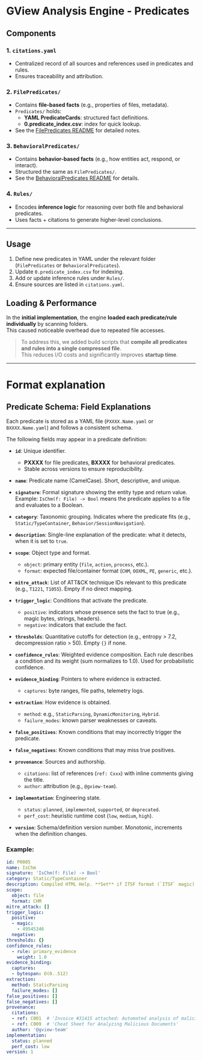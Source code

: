 # GView Analysis Engine - Predicates
## Components

### 1. `citations.yaml`
- Centralized record of all sources and references used in predicates and rules.
- Ensures traceability and attribution.

### 2. `FilePredicates/`
- Contains **file-based facts** (e.g., properties of files, metadata).
- `Predicates/` holds:
  - **YAML PredicateCards**: structured fact definitions.
  - **0.predicate_index.csv**: index for quick lookup.
- See the [FilePredicates README](FilePredicates/README.md) for detailed notes.

### 3. `BehavioralPredicates/`
- Contains **behavior-based facts** (e.g., how entities act, respond, or interact).
- Structured the same as `FilePredicates/`.
- See the [BehavioralPredicates README](BehavioralPredicates/README.md) for details.

### 4. `Rules/`
- Encodes **inference logic** for reasoning over both file and behavioral predicates.
- Uses facts + citations to generate higher-level conclusions.

---

## Usage

1. Define new predicates in YAML under the relevant folder (`FilePredicates` or `BehavioralPredicates`).
2. Update `0.predicate_index.csv` for indexing.
3. Add or update inference rules under `Rules/`.
4. Ensure sources are listed in `citations.yaml`.


## Loading & Performance

In the **initial implementation**, the engine **loaded each predicate/rule individually** by scanning folders.  
This caused noticeable overhead due to repeated file accesses.  

> To address this, we added build scripts that **compile all predicates and rules into a single compressed file**.  
> This reduces I/O costs and significantly improves **startup time**.

---

# Format explanation

## Predicate Schema: Field Explanations

Each predicate is stored as a YAML file (`PXXXX.Name.yaml` or `BXXXX.Name.yaml`) and follows a consistent schema.  

The following fields may appear in a predicate definition:

- **`id`**: Unique identifier.  
  - **PXXXX** for file predicates, **BXXXX** for behavioral predicates.  
  - Stable across versions to ensure reproducibility.

- **`name`**: Predicate name (CamelCase). Short, descriptive, and unique.

- **`signature`**: Formal signature showing the entity type and return value.  
  Example: `IsChm(f: File) -> Bool` means the predicate applies to a file and evaluates to a Boolean.

- **`category`**: Taxonomic grouping. Indicates where the predicate fits (e.g., `Static/TypeContainer`, `Behavior/SessionNavigation`).

- **`description`**: Single-line explanation of the predicate: what it detects, when it is set to `true`.

- **`scope`**: Object type and format.  
  - `object`: primary entity (`file`, `action`, `process`, etc.).  
  - `format`: expected file/container format (`CHM`, `OOXML`, `PE`, `generic`, etc.).

- **`mitre_attack`**: List of ATT&CK technique IDs relevant to this predicate (e.g., `T1221`, `T1055`). Empty if no direct mapping.

- **`trigger_logic`**: Conditions that activate the predicate.  
  - `positive`: indicators whose presence sets the fact to true (e.g., magic bytes, strings, headers).  
  - `negative`: indicators that exclude the fact.

- **`thresholds`**: Quantitative cutoffs for detection (e.g., entropy > 7.2, decompression ratio > 50). Empty `{}` if none.

- **`confidence_rules`**: Weighted evidence composition. Each rule describes a condition and its weight (sum normalizes to 1.0). Used for probabilistic confidence.

- **`evidence_binding`**: Pointers to where evidence is extracted.  
  - `captures`: byte ranges, file paths, telemetry logs.

- **`extraction`**: How evidence is obtained.  
  - `method`: e.g., `StaticParsing`, `DynamicMonitoring`, `Hybrid`.  
  - `failure_modes`: known parser weaknesses or caveats.

- **`false_positives`**: Known conditions that may incorrectly trigger the predicate.

- **`false_negatives`**: Known conditions that may miss true positives.

- **`provenance`**: Sources and authorship.  
  - `citations`: list of references (`ref: Cxxx`) with inline comments giving the title.  
  - `author`: attribution (e.g., `@gview-team`).

- **`implementation`**: Engineering state.  
  - `status`: `planned`, `implemented`, `supported`, or `deprecated`.  
  - `perf_cost`: heuristic runtime cost (`low`, `medium`, `high`).

- **`version`**: Schema/definition version number. Monotonic, increments when the definition changes.


### Example:
```yaml
id: P0005
name: IsChm
signature: 'IsChm(f: File) -> Bool'
category: Static/TypeContainer
description: Compiled HTML Help. **Set** if ITSF format (`ITSF` magic).
scope:
  object: file
  format: CHM
mitre_attack: []
trigger_logic:
  positive:
  - magic:
    - 49545346
  negative:
thresholds: {}
confidence_rules:
  - rule: primary_evidence
    weight: 1.0
evidence_binding:
  captures:
  - bytespan: O(0..512)
extraction:
  method: StaticParsing
  failure_modes: []
false_positives: []
false_negatives: []
provenance:
  citations:
  - ref: C001  # 'Invoice #31415 attached: Automated analysis of malicious Microsoft Office documents'
  - ref: C009  # 'Cheat Sheet for Analyzing Malicious Documents'
  author: '@gview-team'
implementation:
  status: planned
  perf_cost: low
version: 1
```